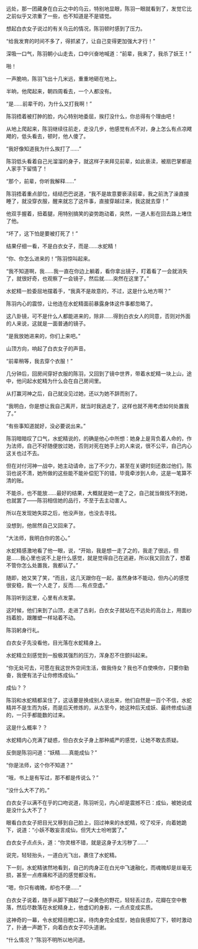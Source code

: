 远处，那一团藏身在白云之中的乌云，特别地显眼，陈羽一眼就看到了，发觉它比之前似乎又浓重了一些，也不知道是不是错觉。

想起白衣女子说过的有关乌云的情况，陈羽顿时感到了压力。

“给我发育的时间不多了，得抓紧了，让自己变得更加强大才行！”

深吸一口气，陈羽朝小山走去，口中兴奋地喊道：“前辈，我来了，我杀了妖王！”

啪！

一声脆响，陈羽飞出十几米远，重重地砸在地上。

半晌，他爬起来，朝四周看去，一个人都没有。

“是……前辈干的，为什么又打我啊！”

陈羽捂着被打肿的脸，内心特别地委屈，挨打没什么，你总得有个理由吧！

从地上爬起来，陈羽继续往前走，走没几步，他感觉有点不对，身上怎么有点凉飕飕的，低头看去，顿时，他人傻了。

“我好像知道我为什么挨打了……”

陈羽低头看着自己光溜溜的身子，就这样子来拜见前辈，如此亵渎，被扇巴掌都是人家手下留情了！

“那个，前辈，你听我解释……”

陈羽捂着重点部位，结结巴巴说道，“我不是故意要亵渎前辈，我之前洗了澡直接睡了，就没穿衣服，醒来就忘了这件事，直接穿越过来，我这就去穿！”

他双手握着，扭着腿，用特别搞笑的姿势跑动着，突然，一道人影在回去路上堵住了他。

“坏了，这下怕是要被打死了！”

结果仔细一看，不是白衣女子，而是……水蛇精！

“你、你怎么进来的！”陈羽惊叫起来。

“我不知道啊，我……我一直在你边上躺着，看你拿出镜子，盯着看了一会就消失了，就很好奇，也观察了一会镜子，然后就……突然在这里了。”

水蛇精一脸委屈地摆着手，“我真不是故意的，不过，这是什么地方啊？”

陈羽内心的震惊，让他连在水蛇精面前暴露身体这件事都忽略了。

这八卦镜，可不是什么人都能进来的，除非……得到白衣女人的同意，否则对外面的人来说，这就是一面普通的镜子。

“是我放她进来的，你们上来吧。”

山顶方向，响起了白衣女子的声音。

“前辈稍等，我去穿个衣服！”

几分钟后，回房间穿好衣服的陈羽，又回到了镜中世界，带着水蛇精一块上山，途中，他问起水蛇精为什么会在自己房间里。

从打赢河神之后，自己就没见过她，还以为她不辞而别了。

“我明白，你是想让我自己离开，就当时我逃走了，这样也就不用考虑如何处置我了。”

“有些事知道就好，没必要说出来。”

陈羽暗暗叹了口气，水蛇精说的，的确是他心中所想：她身上是背负着人命的，作为法师，自己不好随便放过她，否则对死在她手上的人来说，很不公平，自己内心这关也过不去。

但在对付河神一战中，她主动请命，出了不少力，甚至在关键时刻还救过他们，陈羽也说不清，她所做的这些能不能补偿犯下的错，毕竟牵涉到人命，这是一笔算不清的账。

不能杀，也不能放……最好的结果，大概就是她一走了之，自己就当做找不到她，也就罢了——陈羽相信她的品行，不至于去主动害人。

所以在发现她失踪之后，他没声张，也没去寻找。

没想到，他居然自己又回来了。

“大法师，我明白你的苦心。”

水蛇精感激地看了他一眼，说，“开始，我是想一走了之的，我走了很远，但是……我心里也说不上是什么感觉，就是觉得自己在逃避，所以我又回去了，想着不管你怎么处置我，我都认了。”

随即，她又笑了笑，“而且，这几天跟你在一起，虽然身体不能动，但内心的感觉很安稳，我一个人走了，反而……有点空虚。”

陈羽听到这里，心里有点发蒙。

这时候，他们来到了山顶，走进了古刹，白衣女子就站在不远处的高台上，用面纱挡着脸，跟雕塑一样站着不动。

陈羽躬身行礼。

白衣女子先没看他，目光落在水蛇精身上。

水蛇精立刻感觉到一股极其强烈的压力，浑身忍不住颤抖起来。

“你无处可去，可愿在我这世外空间生活，做我侍女？我也不白使唤你，只要你勤奋，我便有法子让你修炼成仙。”

成仙？？

陈羽和水蛇精都呆住了，这话要是换成别人说出来，他们自然是一百个不信，水蛇精并不是生而为妖，而是后天修炼的，从古至今，她这种后天成妖、最终修成仙道的，一只手都能数的过来。

这是什么概率？？

水蛇精内心充满了疑惑，但白衣女子身上那种威严的感觉，让她不敢去质疑。

反倒是陈羽问道：“妖精……真能成仙？”

“你是法师，这个你不知道？”

“哦，书上是有写过，那不都是传说么？”

“没什么大不了的。”

白衣女子以满不在乎的口吻说道，陈羽听见，内心却是震撼不已：成仙，被她说成是没什么大不了？

眼看白衣女子把目光又移到自己脸上，回过神来的水蛇精，咬了咬牙，向着她跪下，说道：“小妖不敢妄言成仙，但凭大士吩咐罢了。”

白衣女子点点头，道：“你灵根不错，就是这身子太污秽了……”

说完，轻轻抬头，一道白光飞出，裹住了水蛇精。

下一刻，水蛇精骇然地看到，自己的肉身正在白光中飞速融化，而魂魄却是丝毫无损，甚至一点疼痛和不适的感觉都没有。

“嗯，你只有魂魄，却也不便……”

白衣女子说着，随手从脚下摘起了一朵黄色的野花，轻轻丢过去，花瓣在空中散落，然后尽数落在水蛇精身上，他虚幻的身影，一点点变成实质。

这神奇的一幕，令水蛇精目瞪口呆，待肉身完全成型，她自我感知了下，顿时激动了，扑通一声跪下，向着白衣女子叩头道谢。

“什么情况？”陈羽不明所以地问道。
